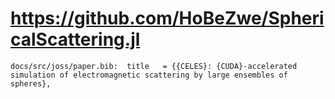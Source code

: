 # https://github.com/HoBeZwe/SphericalScattering.jl

```console
docs/src/joss/paper.bib:  title   = {{CELES}: {CUDA}-accelerated simulation of electromagnetic scattering by large ensembles of spheres},

```
